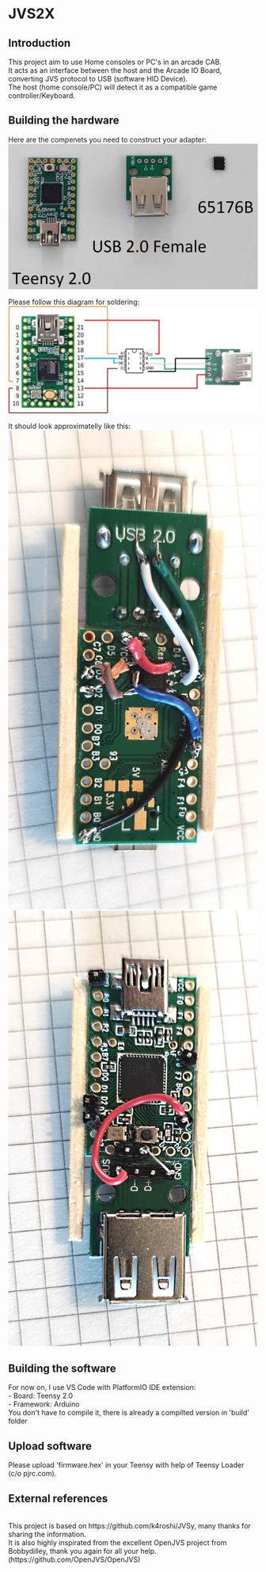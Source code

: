 # JVS2X
 <h2>Introduction </h2>
 This project aim to use Home consoles or PC's in an arcade CAB.
 <BR>It acts as an interface between the host and the Arcade IO Board, converting JVS protocol to USB (software HID Device).
 <BR>The host (home console/PC) will detect it as a compatible game controller/Keyboard. 
 <BR> 
  
<h2>Building the hardware</h2>
  Here are the compenets you need to construct your adapter:
   <img src="doc/components.jpg">
 
Please follow this diagram for soldering:
<img src="doc/schema.jpg">

It should look approximatelly like this:
<img src="doc/down.jpg">
<img src="doc/up.jpg">

<h2>Building the software</h2>
 For now on, I use VS Code with PlatformIO IDE extension:
 <BR>   - Board: Teensy 2.0
 <BR>   - Framework: Arduino
 <BR>You don't have to compile it, there is already a compilted version in 'build' folder
  
 <h2>Upload software</h2>
 <p>
 Please upload 'firmware.hex' in your Teensy with help of Teensy Loader (c/o pjrc.com).
  </p>
 
 
 <h2>External references</h2>
 <BR>This project is based on https://github.com/k4roshi/JVSy, many thanks for sharing the information.
 <BR>It is also highly inspirated from the excellent OpenJVS project from Bobbydilley, thank you again for all your help. (https://github.com/OpenJVS/OpenJVS)
 <BR>
